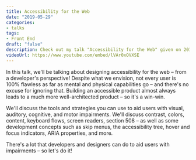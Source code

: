 ```yaml
---
title: Accessibility for the Web
date: "2019-05-29"
categories:
- talks
tags:
- Front End
draft: "false"
description: Check out my talk "Accessibility for the Web" given on 2019-05-29.
videoUrl: https://www.youtube.com/embed/lVAr0xOVXSE
---
```

In this talk, we'll be talking about designing accessibility for the web –
from a developer's perspective! Despite what we envision, not every user is
100% flawless as far as mental and physical capabilities go – and there's no
excuse for ignoring that. Building an accessible product almost always leads
to a much more well-architected product – so it's a win-win.

We'll discuss the tools and strategies you can use to aid users with visual,
auditory, cognitive, and motor impairments. We'll discuss contrast, colors,
content, keyboard flows, screen readers, section 508 – as well as some
development concepts such as skip menus, the accessibility tree, hover and
focus indicators, ARIA properties, and more.

There's a lot that developers and designers can do to aid users with
impairments – so let's do it!
